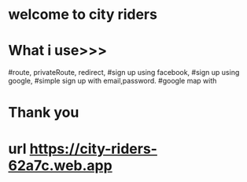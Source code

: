 # welcome to city riders

#  What i use>>>
#route, privateRoute, redirect, 
#sign up using facebook, 
#sign up using google, 
#simple sign up with email,password.
#google map with
# Thank you
# url https://city-riders-62a7c.web.app
 